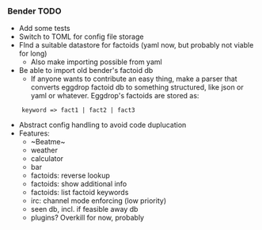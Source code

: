 ### Bender TODO
* Add some tests
* Switch to TOML for config file storage
* FInd a suitable datastore for factoids (yaml now, but probably not viable for long)
  - Also make importing possible from yaml
* Be able to import old bender's factoid db
  - If anyone wants to contribute an easy thing, make a parser that converts eggdrop factoid db to something structured, like json or yaml or whatever. Eggdrop's factoids are stored as:
```
    keyword => fact1 | fact2 | fact3
```
* Abstract config handling to avoid code duplucation
* Features:
  - ~Beatme~
  - weather
  - calculator
  - bar
  - factoids: reverse lookup
  - factoids: show additional info
  - factoids: list factoid keywords
  - irc: channel mode enforcing (low priority)
  - seen db, incl. if feasible away db
  - plugins? Overkill for now, probably
